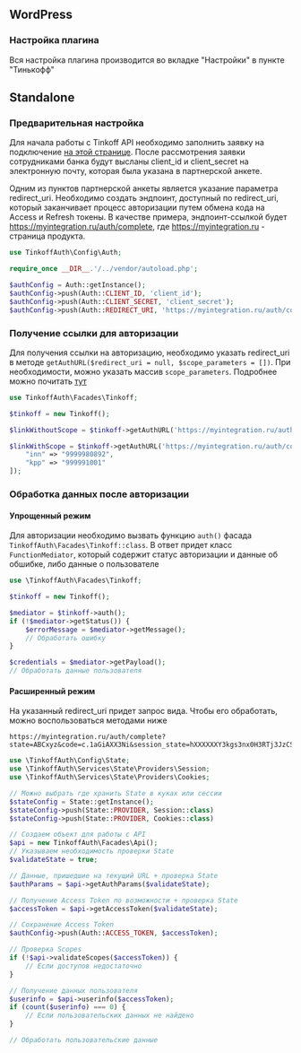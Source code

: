 ## WordPress
### Настройка плагина
Вся настройка плагина производится во вкладке "Настройки" в пункте "Тинькофф"

## Standalone

### Предварительная настройка

Для начала работы с Tinkoff API необходимо заполнить заявку на
подключение [на этой странице](https://www.tinkoff.ru/business/open-api/).
После рассмотрения заявки сотрудниками банка будут высланы client_id и client_secret на электронную почту,
которая была указана в партнерской анкете.

Одним из пунктов партнерской анкеты является указание параметра redirect_uri.
Необходимо создать эндпоинт, доступный по redirect_uri, который заканчивает процесс авторизации
путем обмена кода на Access и Refresh токены. В качестве примера, эндпоинт-ссылкой
будет https://myintegration.ru/auth/complete, где https://myintegration.ru - страница продукта.

```php
use TinkoffAuth\Config\Auth;

require_once __DIR__.'/../vendor/autoload.php';

$authConfig = Auth::getInstance();
$authConfig->push(Auth::CLIENT_ID, 'client_id');
$authConfig->push(Auth::CLIENT_SECRET, 'client_secret');
$authConfig->push(Auth::REDIRECT_URI, 'https://myintegration.ru/auth/complete')
```

### Получение ссылки для авторизации

Для получения ссылки на авторизацию, необходимо указать redirect_uri в
методе `getAuthURL($redirect_uri = null, $scope_parameters = [])`.
При необходимости, можно указать массив `scope_parameters`. Подробнее можно
почитать [тут](https://business.tinkoff.ru/openapi/docs#section/Partnerskij-scenarij/Process-avtorizacii)

```php
use TinkoffAuth\Facades\Tinkoff;

$tinkoff = new Tinkoff();

$linkWithoutScope = $tinkoff->getAuthURL('https://myintegration.ru/auth/complete');

$linkWithScope = $tinkoff->getAuthURL('https://myintegration.ru/auth/complete', [
    "inn" => "9999980892", 
    "kpp" => "999991001" 
]);
```

### Обработка данных после авторизации

#### Упрощенный режим

Для авторизации необходимо вызвать функцию `auth()` фасада `TinkoffAuth\Facades\Tinkoff::class`.
В ответ придет класс `FunctionMediator`, который содержит статус авторизации и данные об обшибке, либо данные о
пользователе

```php
use \TinkoffAuth\Facades\Tinkoff;

$tinkoff = new Tinkoff();

$mediator = $tinkoff->auth();
if (!$mediator->getStatus()) {
    $errorMessage = $mediator->getMessage();
    // Обработать ошибку
}

$credentials = $mediator->getPayload();
// Обработать данные пользователя
```

#### Расширенный режим

На указанный redirect_uri придет запрос вида. Чтобы его обработать, можно воспользоваться методами ниже

```
https://myintegration.ru/auth/complete?state=ABCxyz&code=c.1aGiAXX3Ni&session_state=hXXXXXXY3kgs3nx0H3RTj3JzCSrdaqaDhU6lS8XXXXX.i4kl6dsEB1SQogzq0Nj0
```

```php
use \TinkoffAuth\Config\State;
use \TinkoffAuth\Services\State\Providers\Session;
use \TinkoffAuth\Services\State\Providers\Cookies;

// Можно выбрать где хранить State в куках или сессии
$stateConfig = State::getInstance();
$stateConfig->push(State::PROVIDER, Session::class)
$stateConfig->push(State::PROVIDER, Cookies::class)

// Создаем объект для работы с API
$api = new TinkoffAuth\Facades\Api();
// Указываем необходимость проверки State
$validateState = true;

// Данные, пришедшие на текущий URL + проверка State
$authParams = $api->getAuthParams($validateState);

// Получение Access Token по возможности + проверка State
$accessToken = $api->getAccessToken($validateState);

// Сохранение Access Token
$authConfig->push(Auth::ACCESS_TOKEN, $accessToken);

// Проверка Scopes 
if (!$api->validateScopes($accessToken)) {
    // Если доступов недостаточно
}

// Получение данных пользователя
$userinfo = $api->userinfo($accessToken);
if (count($userinfo) === 0) {
    // Если пользовательских данных не найдено
}

// Обработать пользовательские данные
```
